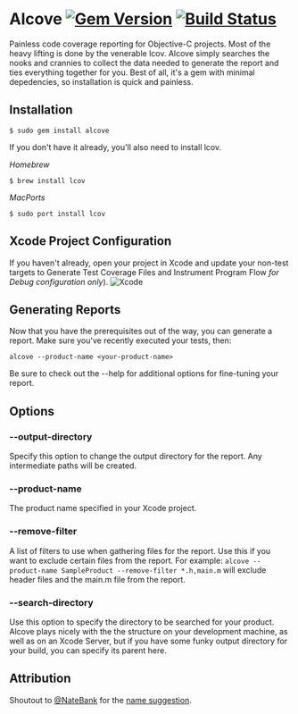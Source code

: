 # Alcove [![Gem Version](https://badge.fury.io/rb/alcove.svg)](http://badge.fury.io/rb/alcove) [![Build Status](https://travis-ci.org/ioveracker/Alcove.svg?branch=master)](https://travis-ci.org/ioveracker/Alcove)
Painless code coverage reporting for Objective-C projects.   Most of the heavy lifting is done by the venerable lcov.  Alcove simply searches the nooks and crannies to collect the data needed to generate the report and ties everything together for you.  Best of all, it's a gem with minimal depedencies, so installation is quick and painless.

## Installation

    $ sudo gem install alcove
    
If you don't have it already, you'll also need to install lcov.

*Homebrew*

    $ brew install lcov

*MacPorts*

    $ sudo port install lcov

## Xcode Project Configuration
If you haven't already, open your project in Xcode and update your non-test targets to Generate Test Coverage Files and Instrument Program Flow *for Debug configuration only*).
![Xcode](http://i.imgur.com/xdcg4er.png?1)

## Generating Reports
Now that you have the prerequisites out of the way, you can generate a report.  Make sure you've recently executed your tests, then:

    alcove --product-name <your-product-name>

Be sure to check out the --help for additional options for fine-tuning your report.

## Options

### --output-directory
Specify this option to change the output directory for the report.  Any intermediate paths will be created.

### --product-name
The product name specified in your Xcode project.

### --remove-filter
A list of filters to use when gathering files for the report.  Use this if you want to exclude certain files from the report.  For example: `alcove --product-name SampleProduct --remove-filter *.h,main.m` will exclude header files and the main.m file from the report.

### --search-directory
Use this option to specify the directory to be searched for your product.  Alcove plays nicely with the the structure on your development machine, as well as on an Xcode Server, but if you have some funky output directory for your build, you can specify its parent here.

## Attribution
Shoutout to [@NateBank](https://github.com/NateBank) for the [name suggestion](https://www.youtube.com/watch?v=j1Q-a5zCmhc).
